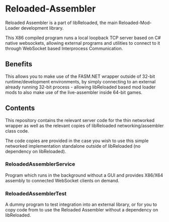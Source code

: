 # Reloaded-Assembler

Reloaded Assembler is a part of libReloaded, the main Reloaded-Mod-Loader development library.

This X86 compiled program runs a local loopback TCP server based on C# native websockets, allowing external programs and utilities to connect to it through WebSocket based Interprocess Communication.

## Benefits

This allows you to make use of the FASM.NET wrapper outside of 32-bit runtime/development environments, by simply connecting to an external already running 32-bit process - allowing libReloaded based mod loader mods to also make use of the live-assembler inside 64-bit games.

## Contents

This repository contains the relevant server code for the thin networked wrapper as well as the relevant copies of libReloaded networking/assembler class code.

The code copies are provided in the case you wish to use this simple networked implementation standalone outside of libReloaded (no dependency on libReloaded).

### ReloadedAssemblerService
Program which runs in the background without a GUI and provides X86/X64 assembly to connected WebSocket clients on demand.

### ReloadedAssemblerTest
A dummy program to test integration into an external library, or for you to copy code from to use the Reloaded Assembler without a dependency on libReloaded.